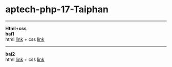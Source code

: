 # aptech-php-17-Taiphan
<hr>
<b>Html+css</b><br>
<b> bai1 </b> <br>
html
<a href = "https://github.com/Taiphan123/Taiphan/blob/master/2-2019-03-01/bai_tap/bai1.html"> link</a>
+ css
<a href = "https://github.com/Taiphan123/Taiphan/blob/master/2-2019-03-01/bai_tap/bai1.css"> link</a>
<hr>
<b> bai2 </b> <br>
html
<a href = "https://github.com/Taiphan123/Taiphan/blob/master/2-2019-03-01/bai_tap/bai1.html"> link</a>
+ css
<a href = "https://github.com/Taiphan123/Taiphan/blob/master/2-2019-03-01/bai_tap/bai1.css"> link</a> <br>



